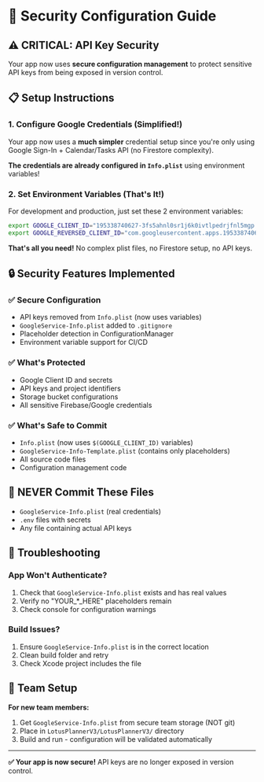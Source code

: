 # 🔐 Security Configuration Guide

## ⚠️ CRITICAL: API Key Security

Your app now uses **secure configuration management** to protect sensitive API keys from being exposed in version control.

## 📋 Setup Instructions

### 1. Configure Google Credentials (Simplified!)

Your app now uses a **much simpler** credential setup since you're only using Google Sign-In + Calendar/Tasks API (no Firestore complexity).

**The credentials are already configured in `Info.plist`** using environment variables!

### 2. Set Environment Variables (That's It!)

For development and production, just set these 2 environment variables:

```bash
export GOOGLE_CLIENT_ID="195338740627-3fs5ahnl0sr1j6k0ivtlpedrjfnl5mgp.apps.googleusercontent.com"
export GOOGLE_REVERSED_CLIENT_ID="com.googleusercontent.apps.195338740627-3fs5ahnl0sr1j6k0ivtlpedrjfnl5mgp"
```

**That's all you need!** No complex plist files, no Firestore setup, no API keys.

## 🔒 Security Features Implemented

### ✅ Secure Configuration
- API keys removed from `Info.plist` (now uses variables)
- `GoogleService-Info.plist` added to `.gitignore`
- Placeholder detection in ConfigurationManager
- Environment variable support for CI/CD

### ✅ What's Protected
- Google Client ID and secrets
- API keys and project identifiers  
- Storage bucket configurations
- All sensitive Firebase/Google credentials

### ✅ What's Safe to Commit
- `Info.plist` (now uses `$(GOOGLE_CLIENT_ID)` variables)
- `GoogleService-Info-Template.plist` (contains only placeholders)
- All source code files
- Configuration management code

## 🚨 NEVER Commit These Files
- `GoogleService-Info.plist` (real credentials)
- `.env` files with secrets
- Any file containing actual API keys

## 🔧 Troubleshooting

### App Won't Authenticate?
1. Check that `GoogleService-Info.plist` exists and has real values
2. Verify no "YOUR_*_HERE" placeholders remain
3. Check console for configuration warnings

### Build Issues?
1. Ensure `GoogleService-Info.plist` is in the correct location
2. Clean build folder and retry
3. Check Xcode project includes the file

## 📱 Team Setup

**For new team members:**
1. Get `GoogleService-Info.plist` from secure team storage (NOT git)
2. Place in `LotusPlannerV3/LotusPlannerV3/` directory  
3. Build and run - configuration will be validated automatically

---

**✅ Your app is now secure!** API keys are no longer exposed in version control.
